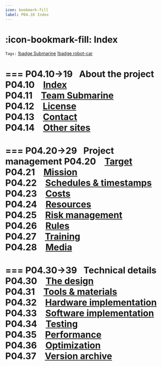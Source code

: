 ```yaml
---
icon: bookmark-fill
label: P04.10⠀Index
---
```

# :icon-bookmark-fill: Index
`Tags:` [!badge Submarine](/projects/P04-submarine.md) [!badge robot-car]()

=== P04.10→19⠀About the project
P04.10 ⠀[Index](/projects/P04-submarine/P04-10-19-about-the-project/P04-10-index.md)\
P04.11 ⠀[Team Submarine](/projects/P04-submarine/P04-10-19-about-the-project/P04-11-team-submarine.md)\
P04.12 ⠀[License](/projects/P04-submarine/P04-10-19-about-the-project/P04-12-license.md)\
P04.13 ⠀[Contact](/projects/P04-submarine/P04-10-19-about-the-project/P04-13-contact.md)\
P04.14 ⠀[Other sites](/projects/P04-submarine/P04-10-19-about-the-project/P04-14-other-sites.md)
===

=== P04.20→29⠀Project management
P04.20 ⠀[Target](/projects/04-submarine/04-20-29-project-management/04-20-target.md)\
P04.21 ⠀[Mission](/projects/04-submarine/04-20-29-project-management/04-21-mission.md)\
P04.22 ⠀[Schedules & timestamps](/projects/04-submarine/04-20-29-project-management/04-22-schedules.md)\
P04.23 ⠀[Costs](/projects/04-submarine/04-20-29-project-management/04-23-costs.md)\
P04.24 ⠀[Resources](/projects/04-submarine/04-20-29-project-management/04-24-resources.md)\
P04.25 ⠀[Risk management](/projects/04-submarine/04-20-29-project-management/04-25-risks.md)\
P04.26 ⠀[Rules](/projects/04-submarine/04-20-29-project-management/04-26-rules.md)\
P04.27 ⠀[Training](/projects/P04-submarine/P04-20-29-project-management/P04-27-training.md)\
P04.28 ⠀[Media](/projects/P04-submarine/P04-20-29-project-management/P04-28-media.md)
===

=== P04.30→39⠀Technical details
P04.30 ⠀[The design](/projects/P04-submarine/P04-30-39-technical-details/P04-30-the-design.md)\
P04.31 ⠀[Tools & materials](/projects/P04-submarine/P04-30-39-technical-details/P04-31-tools.md)\
P04.32 ⠀[Hardware implementation](/projects/P04-submarine/P04-30-39-technical-details/P04-32-hardware.md)\
P04.33 ⠀[Software implementation](/projects/P04-submarine/P04-30-39-technical-details/P04-33-software.md)\
P04.34 ⠀[Testing](/projects/P04-submarine/P04-30-39-technical-details/P04-34-testing.md)\
P04.35 ⠀[Performance](/projects/P04-submarine/P04-30-39-technical-details/P04-35-performance.md)\
P04.36 ⠀[Optimization](/projects/P04-submarine/P04-30-39-technical-details/P04-36-optimization.md)\
P04.37 ⠀[Version archive](/projects/P04-submarine/P04-30-39-technical-details/P04-37-version-archive.md)
===